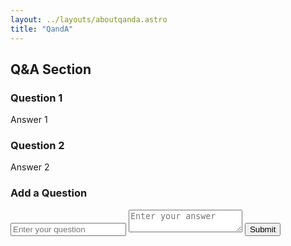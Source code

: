 ```yaml
---
layout: ../layouts/aboutqanda.astro
title: "QandA"
---
```

<div id="qna-section">
  <h2>Q&A Section</h2>
  <div id="qna-container">
    <div class="question">
      <h3>Question 1</h3>
      <p>Answer 1</p>
    </div>
    <div class="question">
      <h3>Question 2</h3>
      <p>Answer 2</p>
    </div>
    <!-- Add more question-answer pairs as needed -->
  </div>
  <div id="add-question">
    <h3>Add a Question</h3>
    <input type="text" id="question-input" placeholder="Enter your question" />
    <textarea id="answer-input" placeholder="Enter your answer"></textarea>
    <button onclick="addQuestion()">Submit</button>
  </div>
</div>
